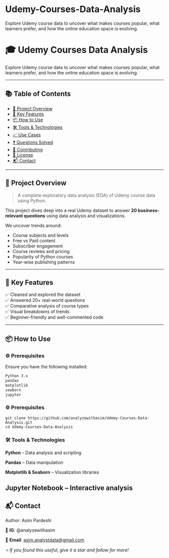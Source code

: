 # Udemy-Courses-Data-Analysis
Explore Udemy course data to uncover what makes courses popular, what learners prefer, and how the online education space is evolving.

# 🎓 Udemy Courses Data Analysis

Explore Udemy course data to uncover what makes courses popular, what learners prefer, and how the online education space is evolving.

---

## 📚 Table of Contents

- [📌 Project Overview](#-project-overview)
- [🌟 Key Features](#-key-features)
- [📦 How to Use](#-how-to-use)
- [🛠️ Tools & Technologies](#-tools--technologies)
- [📈 Use Cases](#-use-cases)
- [❓ Questions Solved](#-questions-solved)
- [🤝 Contributing](#-contributing)
- [📄 License](#-license)
- [📬 Contact](#-contact)

---

## 📌 Project Overview

> A complete exploratory data analysis (EDA) of Udemy course data using Python.

This project dives deep into a real Udemy dataset to answer **20 business-relevant questions** using data analysis and visualizations.

We uncover trends around:
- Course subjects and levels
- Free vs Paid content
- Subscriber engagement
- Course reviews and pricing
- Popularity of Python courses
- Year-wise publishing patterns

---

## 🌟 Key Features

✅ Cleaned and explored the dataset  
✅ Answered 20+ real-world questions  
✅ Comparative analysis of course types  
✅ Visual breakdowns of trends  
✅ Beginner-friendly and well-commented code

---

## 📦 How to Use

### ⚙️ Prerequisites

Ensure you have the following installed:

```bash
Python 3.x
pandas
matplotlib
seaborn
jupyter
```

### ⚙️ **Prerequisites**
```
git clone https://github.com/analyzewithasim/Udemy-Courses-Data-Analysis.git
cd Udemy-Courses-Data-Analysis
```
### 🛠️ **Tools & Technologies**

**Python** – Data analysis and scripting

**Pandas** – Data manipulation

**Matplotlib & Seaborn** – Visualization libraries

**Jupyter Notebook** – Interactive analysis
---

## 📬 **Contact**

Author: Asim Pardeshi

📸 **IG**: @analyzewithasim

📧 **Email**: asim.analystdata@gmail.com

_⭐️ If you found this useful, give it a star and follow for more!_



